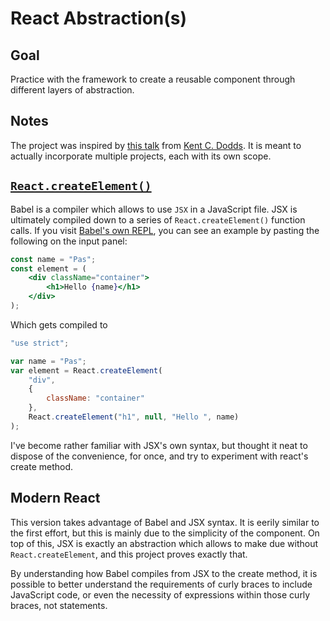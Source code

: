 # React Abstraction(s)

## Goal

Practice with the framework to create a reusable component through different layers of abstraction.

## Notes

The project was inspired by [this talk](https://www.youtube.com/watch?v=SAIdyBFHfVU) from [Kent C. Dodds](https://kentcdodds.com). It is meant to actually incorporate multiple projects, each with its own scope.

## [`React.createElement()`](https://codepen.io/borntofrappe/full/RwwQYPe)

Babel is a compiler which allows to use `JSX` in a JavaScript file. JSX is ultimately compiled down to a series of `React.createElement()` function calls. If you visit [Babel's own REPL](https://babeljs.io/repl), you can see an example by pasting the following on the input panel:

```jsx
const name = "Pas";
const element = (
    <div className="container">
        <h1>Hello {name}</h1>
    </div>
);
```

Which gets compiled to

```js
"use strict";

var name = "Pas";
var element = React.createElement(
    "div",
    {
        className: "container"
    },
    React.createElement("h1", null, "Hello ", name)
);
```

I've become rather familiar with JSX's own syntax, but thought it neat to dispose of the convenience, for once, and try to experiment with react's create method.

## Modern React

This version takes advantage of Babel and JSX syntax. It is eerily similar to the first effort, but this is mainly due to the simplicity of the component. On top of this, JSX is exactly an abstraction which allows to make due without `React.createElement`, and this project proves exactly that.

By understanding how Babel compiles from JSX to the create method, it is possible to better understand the requirements of curly braces to include JavaScript code, or even the necessity of expressions within those curly braces, not statements.
